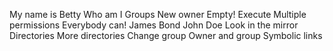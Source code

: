 My name is Betty
Who am I
Groups
New owner
Empty!
Execute
Multiple permissions
Everybody can!
James Bond
John Doe
Look in the mirror
Directories
More directories
Change group
Owner and group
Symbolic links
